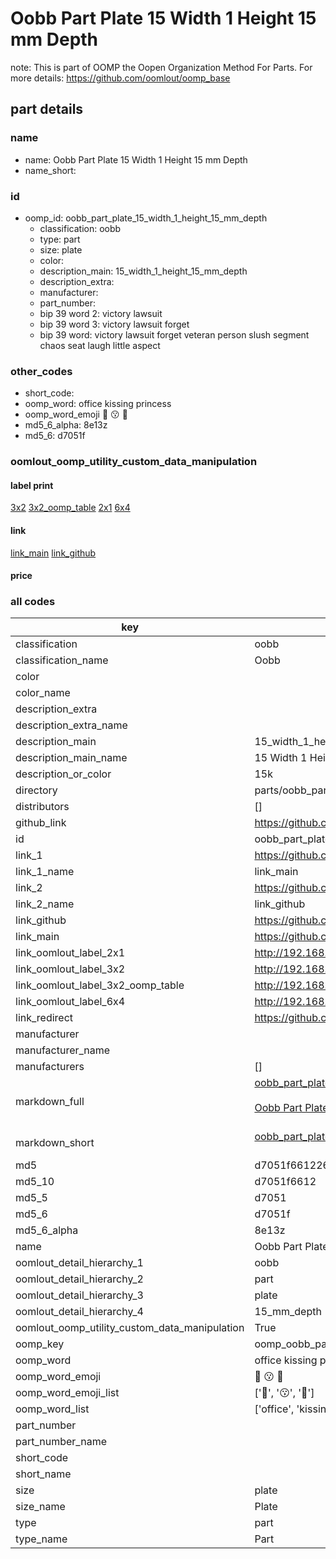 # Oobb Part Plate 15 Width 1 Height 15 mm Depth  

note: This is part of OOMP the Oopen Organization Method For Parts. For more details: https://github.com/oomlout/oomp_base

##  part details
  







### name
* name: Oobb Part Plate 15 Width 1 Height 15 mm Depth
* name_short: 
### id
* oomp_id: oobb_part_plate_15_width_1_height_15_mm_depth
  * classification: oobb
  * type: part
  * size: plate
  * color: 
  * description_main: 15_width_1_height_15_mm_depth
  * description_extra: 
  * manufacturer: 
  * part_number: 
  * bip 39 word 2: victory lawsuit
  * bip 39 word 3: victory lawsuit forget
  * bip 39 word: victory lawsuit forget veteran person slush segment chaos seat laugh little aspect

### other_codes
* short_code: 
* oomp_word: office kissing princess
* oomp_word_emoji :office: :kissing: :princess:
* md5_6_alpha: 8e13z
* md5_6: d7051f






### oomlout_oomp_utility_custom_data_manipulation
#### label print
[3x2](http://192.168.1.245:1112/?label=oomp%208e13z)
[3x2_oomp_table](http://192.168.1.108:1112/?label=oomp%208e13z)
[2x1](http://192.168.1.242:1112/?label=oomp%208e13z)
[6x4](http://192.168.1.55:1112/?label=oomp%208e13z)    

#### link

[link_main](https://github.com/oomlout/oomlout_oomp_version_1_messy/tree/main/parts/oobb_part_plate_15_width_1_height_15_mm_depth) [link_github](https://github.com/oomlout/oomlout_oomp_version_1_messy/tree/main/parts/oobb_part_plate_15_width_1_height_15_mm_depth)                             

#### price







### all codes 
| key | value |  
| --- | --- |  
| classification | oobb |  
| classification_name | Oobb |  
| color |  |  
| color_name |  |  
| description_extra |  |  
| description_extra_name |  |  
| description_main | 15_width_1_height_15_mm_depth |  
| description_main_name | 15 Width 1 Height 15 mm Depth |  
| description_or_color | 15k |  
| directory | parts/oobb_part_plate_15_width_1_height_15_mm_depth |  
| distributors | [] |  
| github_link | https://github.com/oomlout/oomlout_oomp_part_src/tree/main/parts/oobb_part_plate_15_width_1_height_15_mm_depth |  
| id | oobb_part_plate_15_width_1_height_15_mm_depth |  
| link_1 | https://github.com/oomlout/oomlout_oomp_version_1_messy/tree/main/parts/oobb_part_plate_15_width_1_height_15_mm_depth |  
| link_1_name | link_main |  
| link_2 | https://github.com/oomlout/oomlout_oomp_version_1_messy/tree/main/parts/oobb_part_plate_15_width_1_height_15_mm_depth |  
| link_2_name | link_github |  
| link_github | https://github.com/oomlout/oomlout_oomp_version_1_messy/tree/main/parts/oobb_part_plate_15_width_1_height_15_mm_depth |  
| link_main | https://github.com/oomlout/oomlout_oomp_version_1_messy/tree/main/parts/oobb_part_plate_15_width_1_height_15_mm_depth |  
| link_oomlout_label_2x1 | http://192.168.1.242:1112/?label=oomp%208e13z |  
| link_oomlout_label_3x2 | http://192.168.1.245:1112/?label=oomp%208e13z |  
| link_oomlout_label_3x2_oomp_table | http://192.168.1.108:1112/?label=oomp%208e13z |  
| link_oomlout_label_6x4 | http://192.168.1.55:1112/?label=oomp%208e13z |  
| link_redirect | https://github.com/oomlout/oomlout_oomp_version_1_messy/tree/main/parts/oobb_part_plate_15_width_1_height_15_mm_depth |  
| manufacturer |  |  
| manufacturer_name |  |  
| manufacturers | [] |  
| markdown_full | [oobb_part_plate_15_width_1_height_15_mm_depth](none)<br>[](none)<br>[Oobb Part Plate 15 Width 1 Height 15 Mm Depth](none)<br><br> |  
| markdown_short | [oobb_part_plate_15_width_1_height_15_mm_depth](none)<br><br> |  
| md5 | d7051f66122658673151af32b69f8f9d |  
| md5_10 | d7051f6612 |  
| md5_5 | d7051 |  
| md5_6 | d7051f |  
| md5_6_alpha | 8e13z |  
| name | Oobb Part Plate 15 Width 1 Height 15 mm Depth |  
| oomlout_detail_hierarchy_1 | oobb |  
| oomlout_detail_hierarchy_2 | part |  
| oomlout_detail_hierarchy_3 | plate |  
| oomlout_detail_hierarchy_4 | 15_mm_depth |  
| oomlout_oomp_utility_custom_data_manipulation | True |  
| oomp_key | oomp_oobb_part_plate_15_width_1_height_15_mm_depth |  
| oomp_word | office kissing princess |  
| oomp_word_emoji | :office: :kissing: :princess: |  
| oomp_word_emoji_list | [':office:', ':kissing:', ':princess:'] |  
| oomp_word_list | ['office', 'kissing', 'princess'] |  
| part_number |  |  
| part_number_name |  |  
| short_code |  |  
| short_name |  |  
| size | plate |  
| size_name | Plate |  
| type | part |  
| type_name | Part |  
